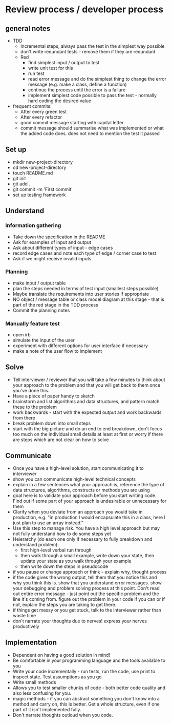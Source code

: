 # Review process / developer process

## general notes
- TDD
  - Incremental steps, always pass the test in the simplest way possible
  - don't write redundant tests - remove them if they are redundant
  - Red
    - find simplest input / output to test
    - write unit test for this
    - run test
    - read error message and do the simplest thing to change the error message (e.g. make a class, define a function)
    - continue the process until the error is a failure
    - implement simplest code possible to pass the test - normally hard coding the desired value
- frequent commits:
  - After every green test
  - After every refactor
  - good commit message starting with capital letter
  - commit message should summarise what was implemented or what the added code does. does not need to mention the test it passed

## Set up
- mkdir new-project-directory
- cd new-project-directory
- touch README.md
- git init
- git add .
- git commit -m 'First commit'
- set up testing framework

## Understand

### Information gathering
- Take down the specification in the README
- Ask for examples of input and output
- Ask about different types of input - edge cases
- record edge cases and note each type of edge / corner case to test
- Ask if we might receive invalid inputs

### Planning
- make input / output table
- plan the steps needed in terms of test input (smallest steps possible)
- Maybe translate the requirements into user stories if appropriate
- NO object / message table or class model diagram at this stage - that is part of the red stage in the TDD process
- Commit the planning notes

### Manually feature test
- open irb
- simulate the input of the user
- experiment with different options for user interface if necessary
- make a note of the user flow to implement

## Solve
- Tell interviewer / reviewer that you will take a few minutes to think about your approach to the problem and that you will get back to them once you've done this.
- Have a piece of paper handy to sketch
- brainstorm and list algorithms and data structures, and pattern match these to the problem
- work backwards - start with the expected output and work backwards from there
- break problem down into small steps
- start with the big picture and do an end to end breakdown, don't focus too much on the individual small details at least at first or worry if there are steps which are not clear on how to solve

## Communicate
- Once you have a high-level solution, start communicating it to interviewer
- show you can communicate high-level technical concepts
- explain in a few sentences what your approach is, reference the type of data structures, algorithms, constructs or methods you are using
- goal here is to validate your approach before you start writing code. Find out if some part of your approach is undesirable or unnecessary for them
- Clarify when you deviate from an approach you would take in production, e.g. "in production I would encapsulate this in a class, here I just plan to use an array instead."
- Use this step to manage risk. You have a high level approach but may not fully understand how to do some steps yet
- Heierarchy (do each one only if necessary to fully breakdown and understand problem):
  - first high-level verbal run through
  - then walk through a small example, write down your state, then update your state as you walk through your example
  - then write down the steps in pseudocode
- if you pause or change approach or think - explain why, thought process
- if the code gives the wrong output, tell them that you notice this and why you think this is. show that you understand error messages. show your debugging and problem solving process at this point. Don't read out entire error message - just point out the specific problem and the line it's coming from. figure out the problem in your code if you can or if not, explain the steps you are taking to get there.
- if things get messy or you get stuck, talk to the interviewer rather than waste time
- don't narrate your thoughts due to nerves! express your nerves productively

## Implementation
- Dependent on having a good solution in mind!
- Be comfortable in your programming language and the tools available to you
- Write your code incrementally - run tests, run the code, use print to inspect state. Test assumptions as you go
- Write small methods
- Allows you to test smaller chunks of code - both better code quality and also less confusing for you.
- magic methods - if you can abstract something you don't know into a method and carry on, this is better. Get a whole structure, even if one part of it isn't implemented fully.
- Don't narrate thoughts outloud when you code.
